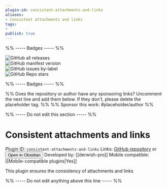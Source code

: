 ```yaml
---
plugin-id: consistent-attachments-and-links
aliases:
- Consistent attachments and links
tags: 
- 
publish: true
---
```


%% ----- Badges ----- %%

![GitHub all releases](https://img.shields.io/github/downloads/derwish-pro/obsidian-consistent-attachments-and-links/total?color=573E7A&logo=github&style=for-the-badge)   
![GitHub manifest version](https://img.shields.io/github/manifest-json/v/derwish-pro/obsidian-consistent-attachments-and-links?color=573E7A&logo=github&style=for-the-badge)   
![GitHub issues by-label](https://img.shields.io/github/issues/derwish-pro/obsidian-consistent-attachments-and-links/help%20wanted?color=573E7A&logo=github&style=for-the-badge)   
![GitHub Repo stars](https://img.shields.io/github/stars/derwish-pro/obsidian-consistent-attachments-and-links?color=573E7A&logo=github&style=for-the-badge)

%% ----- Badges ----- %%

%% Does the repository or author have any sponsoring links? Uncomment the next line and add them below. If they don't, please delete the placeholder tag. %%
%% Sponsor this work: #placeholder/author %%

%% ----- Do not edit this section ----- %%

# Consistent attachments and links

Plugin ID: `consistent-attachments-and-links`
Links: [GitHub repository](https://github.com/derwish-pro/obsidian-consistent-attachments-and-links) or [<button id=HH>Open in Obsidian</button>](obsidian://goto-plugin?id=consistent-attachments-and-links)
Developed by: [[derwish-pro]]
Mobile compatible: [[Mobile-compatible plugins|Yes]]

This plugin ensures the consistency of attachments and links

%% ----- Do not edit anything above this line ----- %% 
